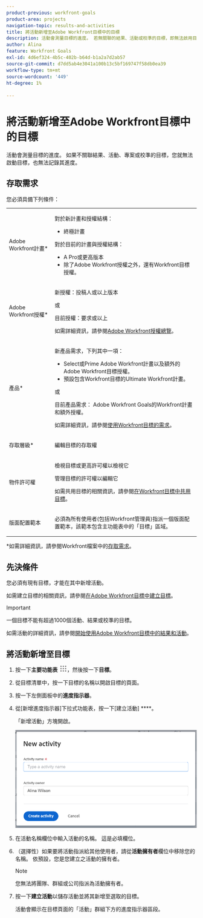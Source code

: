 ```yaml
---
product-previous: workfront-goals
product-area: projects
navigation-topic: results-and-activities
title: 將活動新增至Adobe Workfront目標中的目標
description: 活動會測量目標的進度。 若無關聯的結果、活動或校準的目標，即無法啟用目標，且無法記錄進度。
author: Alina
feature: Workfront Goals
exl-id: 4d6ef324-4b5c-402b-b64d-b1a2a7d2ab57
source-git-commit: d7dd5ab4e3041a100b13c5bf169747f58db0ea39
workflow-type: tm+mt
source-wordcount: '449'
ht-degree: 1%

---
```


# 將活動新增至Adobe Workfront目標中的目標

活動會測量目標的進度。 如果不關聯結果、活動、專案或校準的目標，您就無法啟動目標，也無法記錄其進度。

## 存取需求

您必須具備下列條件：

<table style="table-layout:auto">
<col>
</col>
<col>
</col>
<tbody>
 <tr> 
   <td role="rowheader">Adobe Workfront計畫*</td> 
   <td> 
   <p>對於新計畫和授權結構：
  <ul><li>終極計畫 </li></ul>
   </p>
<p>對於目前的計畫與授權結構： 
<ul><li> A Pro或更高版本 </li>
  <li>除了Adobe Workfront授權之外，還有Workfront目標授權。</li></ul></p>
   </td> 
  </tr>
 <tr>
 <td role="rowheader">Adobe Workfront授權*</td>
 <td>
 <p>新授權：投稿人或以上版本</p>
 或
 <p>目前授權：要求或以上</p> <p>如需詳細資訊，請參閱<a href="../../administration-and-setup/add-users/access-levels-and-object-permissions/wf-licenses.md" class="MCXref xref">Adobe Workfront授權總覽</a>。</p> </td>
 </tr>
 <tr>
 <td role="rowheader">產品*</td>
 <td>
 <p> 新產品需求，下列其中一項： </p>
<ul>
<li>Select或Prime Adobe Workfront計畫以及額外的Adobe Workfront目標授權。</li>
<li>預設包含Workfront目標的Ultimate Workfront計畫。 </li></ul>
 <p>或</p>
 <p>目前產品需求： Adobe Workfront Goals的Workfront計畫和額外授權。 </p> <p>如需詳細資訊，請參閱<a href="../../workfront-goals/goal-management/access-needed-for-wf-goals.md" class="MCXref xref">使用Workfront目標的需求</a>。 </p> </td>
 </tr>
 <tr>
 <td role="rowheader">存取層級*</td>
 <td> <p>編輯目標的存取權</p> </td>
 </tr>
 <tr data-mc-conditions="">
 <td role="rowheader">物件許可權</td>
 <td>
  <div>
  <p>檢視目標或更高許可權以檢視它</p>
  <p>管理目標的許可權以編輯它</p>
  <p>如需共用目標的相關資訊，請參閱<a href="../../workfront-goals/workfront-goals-settings/share-a-goal.md" class="MCXref xref">在Workfront目標中共用目標</a>。 </p>
  </div> </td>
 </tr>
 <tr>
   <td role="rowheader"><p>版面配置範本</p></td>
   <td> <p>必須為所有使用者(包括Workfront管理員)指派一個版面配置範本，該範本包含主功能表中的「目標」區域。 </p>  
</td>
  </tr>
</tbody>
</table>

*如需詳細資訊，請參閱Workfront檔案中的[存取需求](/help/quicksilver/administration-and-setup/add-users/access-levels-and-object-permissions/access-level-requirements-in-documentation.md)。

## 先決條件

您必須有現有目標，才能在其中新增活動。

如需建立目標的相關資訊，請參閱[在Adobe Workfront目標中建立目標](../../workfront-goals/goal-management/create-goals.md)。

>[!IMPORTANT]
>
>一個目標不能有超過1000個活動、結果或校準的目標。

如需活動的詳細資訊，請參閱[開始使用Adobe Workfront目標中的結果和活動](../../workfront-goals/results-and-activities/get-started-with-results-and-activities.md)。

## 將活動新增至目標

<!--
Adding activities to goals differs depending on which environment you use.

### Add an activity to a goal in the Production environment

1. Go to the goal for which you want to add an activity and click the name to open the **Goal Details** panel.
1. Click **Add activities**.

   ![](assets/add-activity-inside-goal-details-highlighted-350x152.png)

1. From the **Activity Type** drop-down menu, select the type of activity you want to associate with your goal.&nbsp;Select **Manual progress bar** or **Project**. Manual progress bar is the default selection. 
1. (Conditional) Depending on which activity type you selected, do the following:

   1. If you selected **Manual progress bar**:

      1. Start typing a name for your activity in the **Activity** field. 
      1. (Optional) If you want to set the activity owner as someone other than yourself, click your name in the **Owner** field and begin typing the name of the user that you want to assign as the activity owner, then click it when it appears in the drop-down list.

         >[!NOTE]
         >
         >You cannot assign a team or group as an activity owner.

         When you update the progress of an activity, the progress of the goal automatically updates.

   1. If you selected **Project**:

      1. Click the **Connect projects** field.

         Existing projects that you have access to View display in the Connect projects list. Projects that are in a status of Dead do not display in the list. 
      
      1. Click the name of a project to add it as an activity to the goal. You can select several projects at one time.

         Workfront uses the project percent complete of all the attached projects to calculate the progress of the goal.

         For more information about associating projects with goals, see [Add projects to goals in Adobe Workfront Goals](../../workfront-goals/results-and-activities/connect-projects-to-goals-overview.md).

         >[!TIP]
         >
         >   
         >   * The owner of the project becomes the owner of this activity. If the project has no owner, then the activity has no owner. 
         >   * You cannot manually update the progress of a project. Workfront calculates the progress of the project based on the project percent complete. When the project percent complete updates in Workfront this also updates the connected project in Workfront Goals including the percent complete of the goal. 
         >   
         >

1. Click **Save**.

   The activity is saved for the selected goal. After you activate the goal, the progress of the goal automatically updates when you update the progress of an activity or when the percent complete of a project updates. For information about activating a goal, see [Activate goals in Adobe Workfront Goals](../../workfront-goals/goal-management/activate-goals.md).

-->


1. 按一下&#x200B;**主要功能表** ![](assets/main-menu-icon.png)，然後按一下&#x200B;**目標**。
1. 從目標清單中，按一下目標的名稱以開啟目標的頁面。
1. 按一下左側面板中的&#x200B;**進度指示器**。
1. 從[新增進度指示器]下拉式功能表，按一下[建立活動] ****。

   「新增活動」方塊開啟。

   ![](assets/new-activity-box-unshimmed.png)

1. 在活動名稱欄位中輸入活動的名稱。 這是必填欄位。
1. （選擇性）如果要將活動指派給其他使用者，請從&#x200B;**活動擁有者**&#x200B;欄位中移除您的名稱。 依預設，您是您建立之活動的擁有者。

   >[!NOTE]
   >
   >您無法將團隊、群組或公司指派為活動擁有者。

1. 按一下&#x200B;**建立活動**&#x200B;以儲存活動並將其新增至選取的目標。

   活動會顯示在目標頁面的「活動」群組下方的進度指示器區段。





